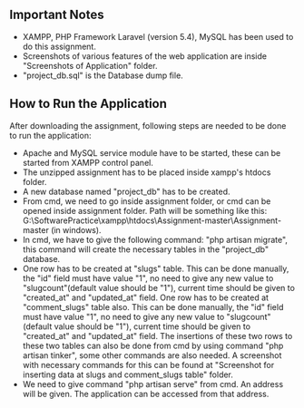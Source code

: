 ## Important Notes

- XAMPP, PHP Framework Laravel (version 5.4), MySQL has been used to do this assignment.
- Screenshots of various features of the web application are inside "Screenshots of Application" folder. 
- "project_db.sql" is the Database dump file.

## How to Run the Application

After downloading the assignment, following steps are needed to be done to run the application:

- Apache and MySQL service module have to be started, these can be started from XAMPP control panel.
- The unzipped assignment has to be placed inside xampp's htdocs folder.
- A new database named "project_db" has to be created.
- From cmd, we need to go inside assignment folder, or cmd can be opened inside assignment folder. Path will be something like this: G:\SoftwarePractice\xampp\htdocs\Assignment-master\Assignment-master (in windows).
- In cmd, we have to give the following command: "php artisan migrate", this command will create the necessary tables in the "project_db" database.
- One row has to be created at "slugs" table. This can be done manually, the "id" field must have value "1", no need to give any new value to "slugcount"(default value should be "1"), current time should be given to "created_at" and "updated_at" field. One row has to be created at "comment_slugs" table also. This can be done manually, the "id" field must have value "1", no need to give any new value to "slugcount"(default value should be "1"), current time should be given to "created_at" and "updated_at" field. The insertions of these two rows to these two tables can also be done from cmd by using command "php artisan tinker", some other commands are also needed. A screenshot with necessary commands for this can be found at "Screenshot for inserting data at slugs and comment_slugs table" folder.
- We need to give command "php artisan serve" from cmd. An address will be given. The application can be accessed from that address.
